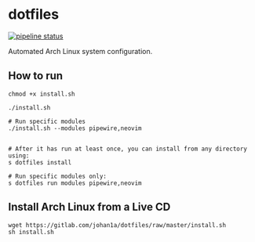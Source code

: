 
# dotfiles

[![pipeline status](https://gitlab.com/johan1a/dotfiles/badges/master/pipeline.svg)](https://gitlab.com/johan1a/dotfiles/commits/master)

Automated Arch Linux system configuration.

## How to run

```
chmod +x install.sh

./install.sh

# Run specific modules
./install.sh --modules pipewire,neovim


# After it has run at least once, you can install from any directory using:
s dotfiles install

# Run specific modules only:
s dotfiles run modules pipewire,neovim
```

## Install Arch Linux from a Live CD

```
wget https://gitlab.com/johan1a/dotfiles/raw/master/install.sh
sh install.sh
```



